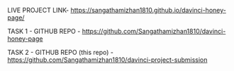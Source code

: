 LIVE PROJECT LINK- https://sangathamizhan1810.github.io/davinci-honey-page/

TASK 1 - GITHUB REPO - https://github.com/Sangathamizhan1810/davinci-honey-page

TASK 2 - GITHUB REPO (this repo) - https://github.com/Sangathamizhan1810/davinci-project-submission
